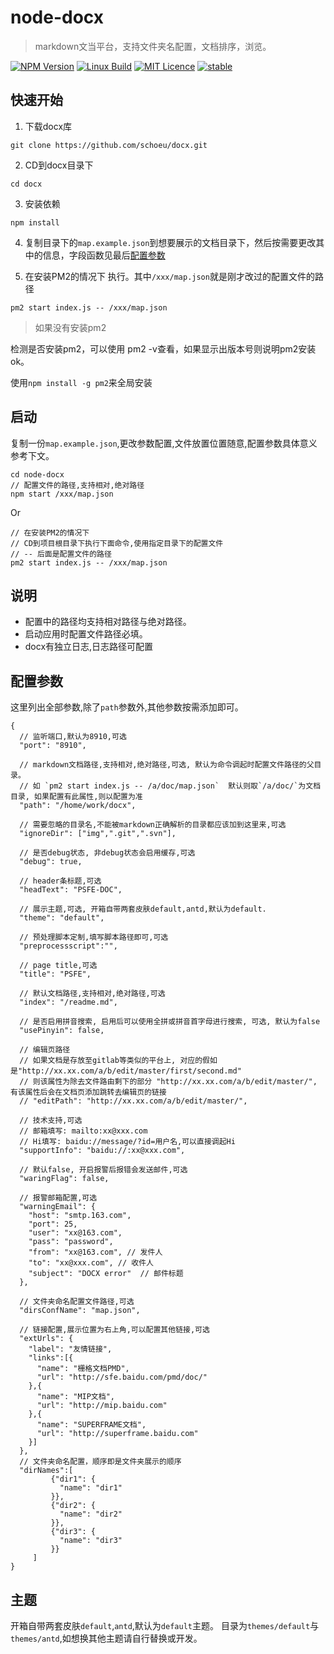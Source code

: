 # node-docx

> markdown文当平台，支持文件夹名配置，文档排序，浏览。

[![NPM Version](https://img.shields.io/npm/v/docx.svg)](https://npmjs.org/package/node-docx)
[![Linux Build](https://img.shields.io/travis/schoeu/docx/master.svg?label=linux)](https://travis-ci.org/schoeu/docx)
[![MIT Licence](https://badges.frapsoft.com/os/mit/mit.svg?v=103)](https://opensource.org/licenses/mit-license.php)
[![stable](http://badges.github.io/stability-badges/dist/stable.svg)](http://github.com/badges/stability-badges)

## 快速开始

1. 下载docx库
```
git clone https://github.com/schoeu/docx.git
```

2. CD到docx目录下
```
cd docx
```

3. 安装依赖
```
npm install
```

4. 复制目录下的`map.example.json`到想要展示的文档目录下，然后按需要更改其中的信息，字段函数见最后[配置参数](#配置参数)

5. 在安装PM2的情况下 执行。其中`/xxx/map.json`就是刚才改过的配置文件的路径

```
pm2 start index.js -- /xxx/map.json
```

> 如果没有安装pm2

检测是否安装pm2，可以使用 pm2 -v查看，如果显示出版本号则说明pm2安装ok。

使用`npm install -g pm2`来全局安装

## 启动

复制一份`map.example.json`,更改参数配置,文件放置位置随意,配置参数具体意义参考下文。

```
cd node-docx
// 配置文件的路径,支持相对,绝对路径
npm start /xxx/map.json
```

Or

```
// 在安装PM2的情况下 
// CD到项目根目录下执行下面命令,使用指定目录下的配置文件
// -- 后面是配置文件的路径
pm2 start index.js -- /xxx/map.json
```

## 说明

* 配置中的路径均支持相对路径与绝对路径。
* 启动应用时配置文件路径必填。
* docx有独立日志,日志路径可配置

## 配置参数

这里列出全部参数,除了`path`参数外,其他参数按需添加即可。

```
{
  // 监听端口,默认为8910,可选
  "port": "8910",

  // markdown文档路径,支持相对,绝对路径,可选, 默认为命令调起时配置文件路径的父目录。
  // 如 `pm2 start index.js -- /a/doc/map.json`  默认则取`/a/doc/`为文档目录, 如果配置有此属性,则以配置为准
  "path": "/home/work/docx",

  // 需要忽略的目录名,不能被markdown正确解析的目录都应该加到这里来,可选
  "ignoreDir": ["img",".git",".svn"],

  // 是否debug状态, 非debug状态会启用缓存,可选
  "debug": true,

  // header条标题,可选
  "headText": "PSFE-DOC",
  
  // 展示主题,可选, 开箱自带两套皮肤default,antd,默认为default.
  "theme": "default",
  
  // 预处理脚本定制,填写脚本路径即可,可选
  "preprocessscript":"",
    
  // page title,可选
  "title": "PSFE",

  // 默认文档路径,支持相对,绝对路径,可选
  "index": "/readme.md",

  // 是否启用拼音搜索, 启用后可以使用全拼或拼音首字母进行搜索, 可选, 默认为false
  "usePinyin": false,

  // 编辑页路径
  // 如果文档是存放至gitlab等类似的平台上, 对应的假如是"http://xx.xx.com/a/b/edit/master/first/second.md"
  // 则该属性为除去文件路由剩下的部分 "http://xx.xx.com/a/b/edit/master/", 有该属性后会在文档页添加跳转去编辑页的链接
  // "editPath": "http://xx.xx.com/a/b/edit/master/",

  // 技术支持,可选
  // 邮箱填写: mailto:xx@xxx.com
  // Hi填写: baidu://message/?id=用户名,可以直接调起Hi
  "supportInfo": "baidu://:xx@xxx.com",

  // 默认false, 开启报警后报错会发送邮件,可选
  "waringFlag": false,

  // 报警邮箱配置,可选
  "warningEmail": {
    "host": "smtp.163.com",
    "port": 25,
    "user": "xx@163.com",
    "pass": "password",
    "from": "xx@163.com", // 发件人
    "to": "xx@xxx.com", // 收件人
    "subject": "DOCX error"  // 邮件标题
  },
  
  // 文件夹命名配置文件路径,可选
  "dirsConfName": "map.json",

  // 链接配置,展示位置为右上角,可以配置其他链接,可选
  "extUrls": {
    "label": "友情链接",
    "links":[{
      "name": "栅格文档PMD",
      "url": "http://sfe.baidu.com/pmd/doc/"
    },{
      "name": "MIP文档",
      "url": "http://mip.baidu.com"
    },{
      "name": "SUPERFRAME文档",
      "url": "http://superframe.baidu.com"
    }]
  },
  // 文件夹命名配置，顺序即是文件夹展示的顺序
  "dirNames":[
         {"dir1": {
           "name": "dir1"
         }},
         {"dir2": {
           "name": "dir2"
         }},
         {"dir3": {
           "name": "dir3"
         }}
     ]
}

```

## 主题

开箱自带两套皮肤`default`,`antd`,默认为`default`主题。
目录为`themes/default`与`themes/antd`,如想换其他主题请自行替换或开发。
